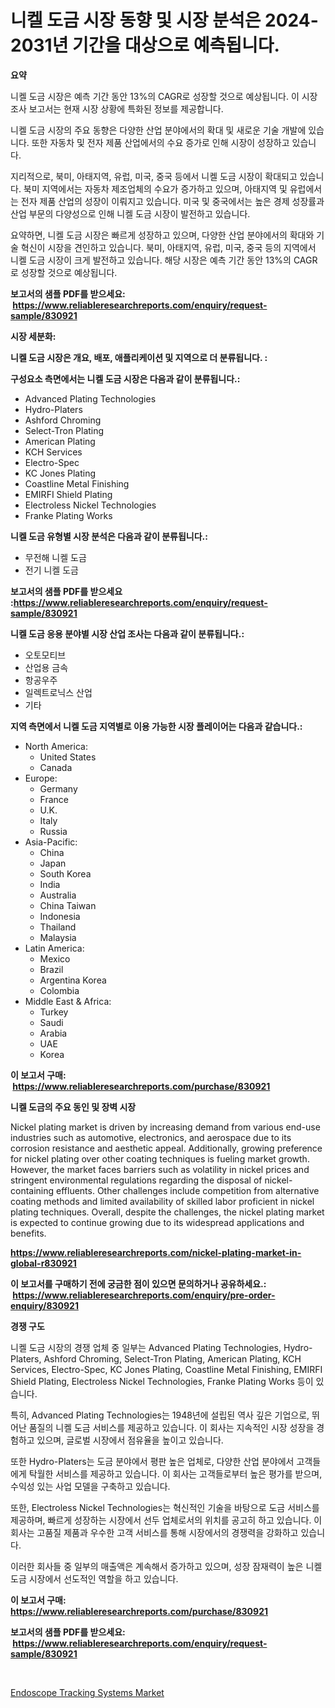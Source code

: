 <p><h1>니켈 도금 시장 동향 및 시장 분석은 2024-2031년 기간을 대상으로 예측됩니다.</h1></p><p><strong>요약</strong></p>
<p><p>니켈 도금 시장은 예측 기간 동안 13%의 CAGR로 성장할 것으로 예상됩니다. 이 시장 조사 보고서는 현재 시장 상황에 특화된 정보를 제공합니다.</p><p>니켈 도금 시장의 주요 동향은 다양한 산업 분야에서의 확대 및 새로운 기술 개발에 있습니다. 또한 자동차 및 전자 제품 산업에서의 수요 증가로 인해 시장이 성장하고 있습니다.</p><p>지리적으로, 북미, 아태지역, 유럽, 미국, 중국 등에서 니켈 도금 시장이 확대되고 있습니다. 북미 지역에서는 자동차 제조업체의 수요가 증가하고 있으며, 아태지역 및 유럽에서는 전자 제품 산업의 성장이 이뤄지고 있습니다. 미국 및 중국에서는 높은 경제 성장률과 산업 부문의 다양성으로 인해 니켈 도금 시장이 발전하고 있습니다.</p><p>요약하면, 니켈 도금 시장은 빠르게 성장하고 있으며, 다양한 산업 분야에서의 확대와 기술 혁신이 시장을 견인하고 있습니다. 북미, 아태지역, 유럽, 미국, 중국 등의 지역에서 니켈 도금 시장이 크게 발전하고 있습니다. 해당 시장은 예측 기간 동안 13%의 CAGR로 성장할 것으로 예상됩니다.</p></p>
<p><strong>보고서의 샘플 PDF를 받으세요: &nbsp;<a href="https://www.reliableresearchreports.com/enquiry/request-sample/830921">https://www.reliableresearchreports.com/enquiry/request-sample/830921</a></strong></p>
<p><strong>시장 세분화:</strong></p>
<p><strong> 니켈 도금 시장은 개요, 배포, 애플리케이션 및 지역으로 더 분류됩니다. :</strong></p>
<p><strong>구성요소 측면에서는 니켈 도금 시장은 다음과 같이 분류됩니다.:</strong></p>
<p><ul><li>Advanced Plating Technologies</li><li>Hydro-Platers</li><li>Ashford Chroming</li><li>Select-Tron Plating</li><li>American Plating</li><li>KCH Services</li><li>Electro-Spec</li><li>KC Jones Plating</li><li>Coastline Metal Finishing</li><li>EMIRFI Shield Plating</li><li>Electroless Nickel Technologies</li><li>Franke Plating Works</li></ul></p>
<p><strong> 니켈 도금 유형별 시장 분석은 다음과 같이 분류됩니다.:</strong></p>
<p><ul><li>무전해 니켈 도금</li><li>전기 니켈 도금</li></ul></p>
<p><strong>보고서의 샘플 PDF를 받으세요 :<a href="https://www.reliableresearchreports.com/enquiry/request-sample/830921">https://www.reliableresearchreports.com/enquiry/request-sample/830921</a></strong></p>
<p><strong> 니켈 도금 응용 분야별 시장 산업 조사는 다음과 같이 분류됩니다.:</strong></p>
<p><ul><li>오토모티브</li><li>산업용 금속</li><li>항공우주</li><li>일렉트로닉스 산업</li><li>기타</li></ul></p>
<p><strong>지역 측면에서 니켈 도금 지역별로 이용 가능한 시장 플레이어는 다음과 같습니다.:</strong></p>
<p><ul>
    <li>
        North America:
        <ul>
            <li>United States</li>
            <li>Canada</li>
        </ul>
    </li>
    <li>
        Europe:
        <ul>
            <li>Germany</li>
            <li>France</li>
            <li>U.K.</li>
            <li>Italy</li>
            <li>Russia</li>
        </ul>
    </li>
    <li>
        Asia-Pacific:
        <ul>
            <li>China</li>
            <li>Japan</li>
            <li>South Korea</li>
            <li>India</li>
            <li>Australia</li>
            <li>China Taiwan</li>
            <li>Indonesia</li>
            <li>Thailand</li>
            <li>Malaysia</li>
        </ul>
    </li>
    <li>
        Latin America:
        <ul>
            <li>Mexico</li>
            <li>Brazil</li>
            <li>Argentina Korea</li>
            <li>Colombia</li>
        </ul>
    </li>
    <li>
        Middle East & Africa:
        <ul>
            <li>Turkey</li>
            <li>Saudi</li>
            <li>Arabia</li>
            <li>UAE</li>
            <li>Korea</li>
        </ul>
    </li>
    </ul></p>
<p><strong>이 보고서 구매: &nbsp;<a href="https://www.reliableresearchreports.com/purchase/830921">https://www.reliableresearchreports.com/purchase/830921</a></strong></p>
<p><strong>니켈 도금의 주요 동인 및 장벽 시장</strong></p>
<p><p>Nickel plating market is driven by increasing demand from various end-use industries such as automotive, electronics, and aerospace due to its corrosion resistance and aesthetic appeal. Additionally, growing preference for nickel plating over other coating techniques is fueling market growth. However, the market faces barriers such as volatility in nickel prices and stringent environmental regulations regarding the disposal of nickel-containing effluents. Other challenges include competition from alternative coating methods and limited availability of skilled labor proficient in nickel plating techniques. Overall, despite the challenges, the nickel plating market is expected to continue growing due to its widespread applications and benefits.</p></p>
<p><strong><a href="https://www.reliableresearchreports.com/nickel-plating-market-in-global-r830921">https://www.reliableresearchreports.com/nickel-plating-market-in-global-r830921</a></strong></p>
<p><strong>이 보고서를 구매하기 전에 궁금한 점이 있으면 문의하거나 공유하세요.: &nbsp;<a href="https://www.reliableresearchreports.com/enquiry/pre-order-enquiry/830921">https://www.reliableresearchreports.com/enquiry/pre-order-enquiry/830921</a></strong></p>
<p><strong>경쟁 구도</strong></p>
<p><p>니켈 도금 시장의 경쟁 업체 중 일부는 Advanced Plating Technologies, Hydro-Platers, Ashford Chroming, Select-Tron Plating, American Plating, KCH Services, Electro-Spec, KC Jones Plating, Coastline Metal Finishing, EMIRFI Shield Plating, Electroless Nickel Technologies, Franke Plating Works 등이 있습니다.</p><p>특히, Advanced Plating Technologies는 1948년에 설립된 역사 깊은 기업으로, 뛰어난 품질의 니켈 도금 서비스를 제공하고 있습니다. 이 회사는 지속적인 시장 성장을 경험하고 있으며, 글로벌 시장에서 점유율을 높이고 있습니다.</p><p>또한 Hydro-Platers는 도금 분야에서 평판 높은 업체로, 다양한 산업 분야에서 고객들에게 탁월한 서비스를 제공하고 있습니다. 이 회사는 고객들로부터 높은 평가를 받으며, 수익성 있는 사업 모델을 구축하고 있습니다.</p><p>또한, Electroless Nickel Technologies는 혁신적인 기술을 바탕으로 도금 서비스를 제공하며, 빠르게 성장하는 시장에서 선두 업체로서의 위치를 공고히 하고 있습니다. 이 회사는 고품질 제품과 우수한 고객 서비스를 통해 시장에서의 경쟁력을 강화하고 있습니다.</p><p>이러한 회사들 중 일부의 매출액은 계속해서 증가하고 있으며, 성장 잠재력이 높은 니켈 도금 시장에서 선도적인 역할을 하고 있습니다.</p></p>
<p><strong>이 보고서 구매: &nbsp; <a href="https://www.reliableresearchreports.com/purchase/830921">https://www.reliableresearchreports.com/purchase/830921</a></strong></p>
<p><strong>보고서의 샘플 PDF를 받으세요: &nbsp;<a href="https://www.reliableresearchreports.com/enquiry/request-sample/830921">https://www.reliableresearchreports.com/enquiry/request-sample/830921</a></strong><strong></strong></p>
<p>&nbsp;</p>
<p><p><a href="https://github.com/WillieWoodard/Market-Research-Report-List-4/blob/main/endoscope-tracking-systems-market.md">Endoscope Tracking Systems Market</a></p></p>